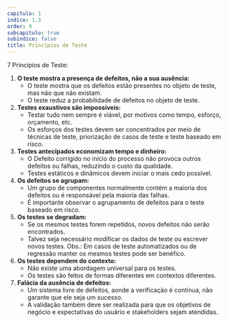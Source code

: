 ```yaml
---
capitulo: 1
indice: 1.3
order: 9
subcapitulo: true
subindice: false
title: Princípios de Teste
---
```


<p>7 Princípios de Teste: </p>

<ol>
    <li>
        <b>O teste mostra a presença de defeitos, não a sua ausência:</b>
        <ul>
            <li>O teste mostra que os defeitos estão presentes no objeto de teste, mas não que não existam.</li>
            <li>O teste reduz a probabilidade de defeitos no objeto de teste.</li>
        </ul>
    </li>
    <li>
        <b>Testes exaustivos são impossíveis:</b>
        <ul>
            <li>Testar tudo nem sempre é viável, por motivos como tempo, esforço, orçamento, etc.</li>
            <li>Os esforços dos testes devem ser concentrados por meio de técnicas de teste, priorização de casos de teste e teste baseado em risco.</li>
        </ul>
    </li>
    <li>
        <b>Testes antecipados economizam tempo e dinheiro:</b>
        <ul>
            <li>O Defeito corrigido no início do processo não provoca outros defeitos ou falhas, reduzindo o custo da qualidade. </li>
            <li>Testes estáticos e dinâmicos devem iniciar o mais cedo possível.</li>
        </ul>
    </li>
    <li>
        <b>Os defeitos se agrupam:</b>
        <ul>
            <li>Um grupo de componentes normalmente contém a maioria dos defeitos ou é responsável pela maioria das falhas.</li>
            <li>É importante observar o agrupamento de defeitos para o teste baseado em risco.</li>
        </ul>
    </li>
    <li>
        <b>Os testes se degradam:</b>
        <ul>
            <li>Se os mesmos testes forem repetidos, novos defeitos não serão encontrados.</li>
            <li>Talvez seja necessário modificar os dados de teste ou escrever novos testes. Obs.: Em casos de teste automatizados ou de regressão manter os mesmos testes pode ser benéfico.</li>
        </ul>
    </li>
    <li>
        <b>Os testes dependem do contexto:</b>
        <ul>
            <li>Não existe uma abordagem universal para os testes.</li>
            <li>Os testes são feitos de formas diferentes em contextos diferentes.</li>
        </ul>
    </li>
    <li>
        <b>Falácia da ausência de defeitos:</b>
        <ul>
            <li>Um sistema livre de defeitos, aonde a verificação é contínua, não garante que ele seja um sucesso.</li>
            <li>A validação também deve ser realizada para que os objetivos de negócio e expectativas do usuário e stakeholders sejam atendidas.</li>
        </ul>
    </li>
</ol>
